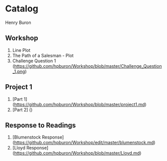 # Catalog

Henry Buron

## Workshop

1. Line Plot
2. The Path of a Salesman - Plot
3. Challenge Question 1 (https://github.com/hpburon/Workshop/blob/master/Challenge_Question_1.png)

## Project 1

1. [Part 1] (https://github.com/hpburon/Workshop/blob/master/project1.md)
2. [Part 2] ()

## Response to Readings

1. [Blumenstock Response] (https://github.com/hpburon/Workshop/edit/master/blumenstock.md)
2. [Lloyd Response] (https://github.com/hpburon/Workshop/blob/master/Lloyd.md)
